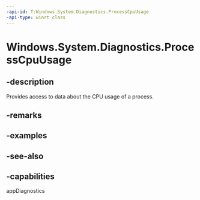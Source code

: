 ```yaml
---
-api-id: T:Windows.System.Diagnostics.ProcessCpuUsage
-api-type: winrt class
---
```


<!-- Class syntax.
public class ProcessCpuUsage : Windows.System.Diagnostics.IProcessCpuUsage
-->

# Windows.System.Diagnostics.ProcessCpuUsage

## -description
Provides access to data about the CPU usage of a process.

## -remarks

## -examples

## -see-also

## -capabilities
appDiagnostics
